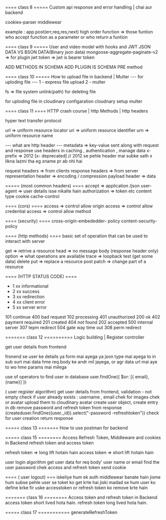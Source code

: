 ==== class 8 =====
Custom api response and error handling | chai aur backend

cookies-parser
middlewear

example : app.post(err,req,res,next)
high order function => those funtion who accept function as a 
parameter or who return a funtion


==== class 9 =====
User and video model with hooks and JWT
JSON DATA VS BSON DATA(Binary json data)
mongoose-aggregate-paginate-v2 => for  plugin
jwt token => jwt is bearer token

ADD METHODS IN SCHEMA
ADD PLUGIN IS SCHEMA
PRE method 

==== class 10 =====
How to upload file in backend | Multer
--- for uploding file ---
1 - express file upload
2 - multer

fs => file system
unlink(path) for deleting file

for uploding file in cloudinary
configaration cloudnary 
setup multer 

==== class 11 ====
HTTP crash course | http Methods | http headers

hyper text transfer protocol

url => uniform resource locator
uri => uniform resource identifier
urn => uniform resource name 

--- what are http header ---
metadata => key-value sent along with request and response 
use headers in 
caching , authentication , manage data
x-prefix => 2012 [x- deprecated] // 2012 se pehle header mai subke sath x likna lazmi tha eg xname pr ab nhi hai

request headers => from clients
response headers => from server
representation header => encoding / compression
payload header => data


===== (most common headers) ====
accept => application /json
user-agent => user details isse nikalte hain
authorization => token etc
content type
cookie
cache-control


==== (cors) ====
access => control allow origin
access => control allow credential
access => control allow method

==== (security) ====
cross-origin-embededder- policy
content-security-policy


==== (http methods) ====
basic set of operation that can be used to interact 
with server

get => retrive a resource
head => no message body (response header only)
option => what operations are available
trace => loopback test (get some data)
delete
put => replace a resource
post 
patch => change part of a resource


==== (HTTP STATUS CODE) ==== 
* 1 xx informational 
* 2 xx success
* 3 xx redirection
* 4 xx client error
* 5 xx server error

101 continue              400 bad request 
102 processing            401 unauthorized 
200 ok                    402 payment required 
201 created               404 not found 
202 accepted              500 internal server 
307 tepm redirect         504 gate way time out 
308 perm redirect 


======= class 12 ==========
Logic building | Register controller

get user details from frontend

fronend se user ke details ya form mai ayega ya json type 
mai ayega to in sub surt mai data hme req.body ke andr mil jayega,
or agr data url mai aye to wo hme params mai milega

use of operators to find user in database
user.findOne({
    $or: [{ email}, {name}]
 })

( user register algorithm) 
get user details from frontend,
validation -  not empty
check if user already exists : username , email
chek for images chek or avatar
upload them to cloudinary avatar
create user object, create entry in db
remove password and refresh token from response (createduser.findOne({user._id}).select("-password -refreshtoken"))
check for user creation 
return response


===== class 13 =======
How to use postman for backend


===== class 15 ========
Access Refresh Token, Middleware and cookies in Backend
refresh token and access token

refresh token => long lift hotain hain
access token => short lift hotain hain

user login algorithm
get user data for req body'
user name or email
find the user
password chek
access and refresh token
send cookie


==== ( user logout) ===
iskeliye hum ek auth middlewear banate hain
jisme hum subse pehle user se toket ko get krte hai
jiski madad se hum user ko define krke fir uske accesstoken or refresh token ko remove 
krte hain


======= class 16 ========
Access token and refresh token in Backend
access token short lived hota hain.
refresh token long lived hota hain.


===== class 17 ===========
generateRefreshToken